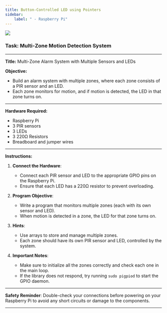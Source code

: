 ```yaml
---
title: Button-Controlled LED using Pointers
sidebar:
    label: " - Raspberry Pi"
---
```


![](https://i.imgur.com/M23Vtk1.png)

### Task: Multi-Zone Motion Detection System

---

**Title:** Multi-Zone Alarm System with Multiple Sensors and LEDs

**Objective:**  
- Build an alarm system with multiple zones, where each zone consists of a PIR sensor and an LED.  
- Each zone monitors for motion, and if motion is detected, the LED in that zone turns on.

---

**Hardware Required:**  
- Raspberry Pi  
- 3 PIR sensors  
- 3 LEDs  
- 3 220Ω Resistors  
- Breadboard and jumper wires

---

**Instructions:**

1. **Connect the Hardware**:  
   - Connect each PIR sensor and LED to the appropriate GPIO pins on the Raspberry Pi.  
   - Ensure that each LED has a 220Ω resistor to prevent overloading.

2. **Program Objective**:  
   - Write a program that monitors multiple zones (each with its own sensor and LED).  
   - When motion is detected in a zone, the LED for that zone turns on.

3. **Hints**:  
   - Use arrays to store and manage multiple zones.  
   - Each zone should have its own PIR sensor and LED, controlled by the system.

4. **Important Notes**:  
   - Make sure to initialize all the zones correctly and check each one in the main loop.
   - If the library does not respond, try running `sudo pigpiod` to start the GPIO daemon.

---

**Safety Reminder**: Double-check your connections before powering on your Raspberry Pi to avoid any short circuits or damage to the components.

---
